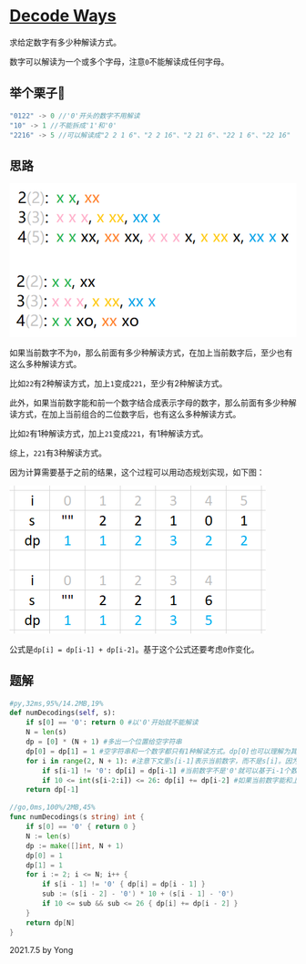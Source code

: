 # [Decode Ways](https://leetcode.com/problems/decode-ways/)

求给定数字有多少种解读方式。

数字可以解读为一个或多个字母，注意`0`不能解读成任何字母。

## 举个栗子🌰
```java
"0122" -> 0 //'0'开头的数字不用解读
"10" -> 1 //不能拆成'1'和'0'
"2216" -> 5 //可以解读成"2 2 1 6"、"2 2 16"、"2 21 6"、"22 1 6"、"22 16"
```

## 思路

![p91_2.jpg](/pictures/p91_2.jpg)

如果当前数字不为`0`，那么前面有多少种解读方式，在加上当前数字后，至少也有这么多种解读方式。

比如`22`有2种解读方式，加上`1`变成`221`，至少有2种解读方式。

此外，如果当前数字能和前一个数字结合成表示字母的数字，那么前面有多少种解读方式，在加上当前组合的二位数字后，也有这么多种解读方式。

比如`2`有1种解读方式，加上`21`变成`221`，有1种解读方式。

综上，`221`有3种解读方式。

因为计算需要基于之前的结果，这个过程可以用动态规划实现，如下图：

![p91](/pictures/p91.jpg)

公式是`dp[i] = dp[i-1] + dp[i-2]`。基于这个公式还要考虑`0`作变化。

## 题解

```py
#py,32ms,95%/14.2MB,19%
def numDecodings(self, s):
    if s[0] == '0': return 0 #以'0'开始就不能解读
    N = len(s)
    dp = [0] * (N + 1) #多出一个位置给空字符串
    dp[0] = dp[1] = 1 #空字符串和一个数字都只有1种解读方式。dp[0]也可以理解为其他数字和""合并只有1种方式
    for i in range(2, N + 1): #注意下文里s[i-1]表示当前数字，而不是s[i]。因为已经dp了空串和s[0]，-1才能匹配s当前的数字位置
        if s[i-1] != '0': dp[i] = dp[i-1] #当前数字不是'0'就可以基于i-1个数字的dp结果。如果是'0'它就一定要和上个数字合并，就不能基于上个位置的dp结果。另外这里=和+=都可以
        if 10 <= int(s[i-2:i]) <= 26: dp[i] += dp[i-2] #如果当前数字能和上个数字构成[10,26]范围内的数字，就可以加上i-2位置的dp结果
    return dp[-1]
```

```go
//go,0ms,100%/2MB,45%
func numDecodings(s string) int {
    if s[0] == '0' { return 0 }
    N := len(s)
    dp := make([]int, N + 1)
    dp[0] = 1
    dp[1] = 1
    for i := 2; i <= N; i++ {
        if s[i - 1] != '0' { dp[i] = dp[i - 1] }
        sub := (s[i - 2] - '0') * 10 + (s[i - 1] - '0')
        if 10 <= sub && sub <= 26 { dp[i] += dp[i - 2] }
    }
    return dp[N]
}
```

2021.7.5 by Yong